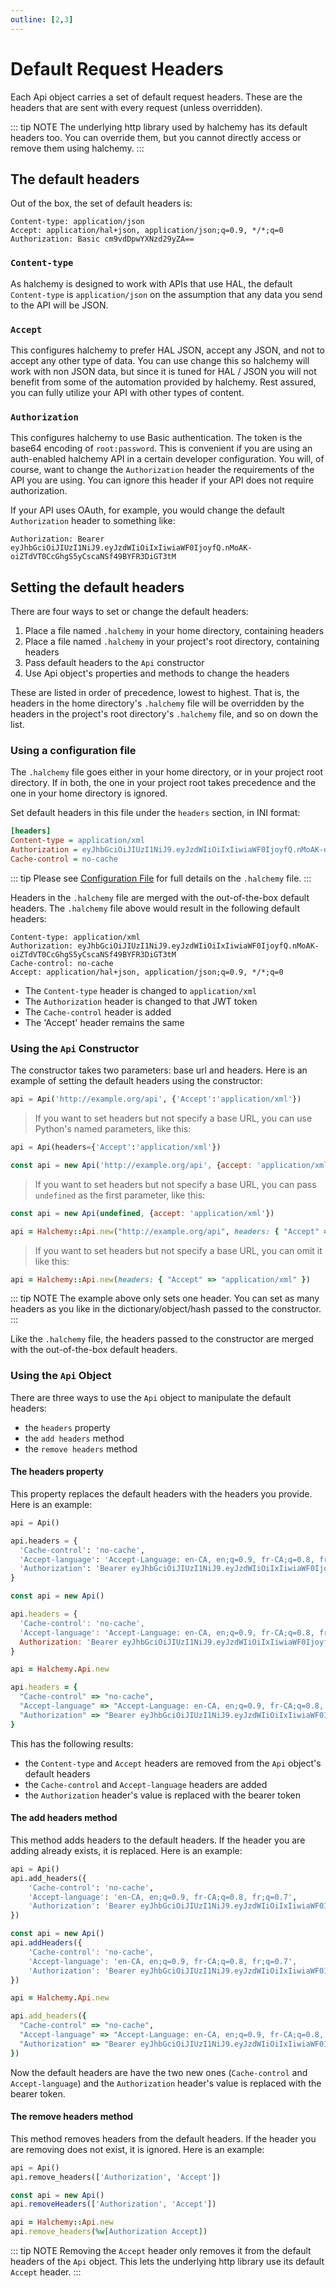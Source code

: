 ```yaml
---
outline: [2,3]
---
```

# Default Request Headers
Each Api object carries a set of default request headers.  These are the headers that are sent with every request (unless overridden).

::: tip NOTE
The underlying http library used by halchemy has its default headers too.  You can override them, but you cannot directly access or remove them using halchemy.
:::

## The default headers
Out of the box, the set of default headers is:

```http
Content-type: application/json
Accept: application/hal+json, application/json;q=0.9, */*;q=0
Authorization: Basic cm9vdDpwYXNzd29yZA==
```
### `Content-type`
As halchemy is designed to work with APIs that use HAL, the default `Content-type` is `application/json` on the assumption that any data you send to the API will be JSON.

### `Accept`
This configures halchemy to prefer HAL JSON, accept any JSON, and not to accept any other type of data.  You can use change this so halchemy will work with non JSON data, but since it is tuned for HAL / JSON you will not benefit from some of the automation provided by halchemy.  Rest assured, you can fully utilize your API with other types of content.

### `Authorization`
This configures halchemy to use Basic authentication.  The token is the base64 encoding of `root:password`.  This is convenient if you are using an auth-enabled halchemy API in a certain developer configuration.  You will, of course, want to change the `Authorization` header the requirements of the API you are using.  You can ignore this header if your API does not require authorization.

If your API uses OAuth, for example, you would change the default `Authorization` header to something like:

```http
Authorization: Bearer eyJhbGciOiJIUzI1NiJ9.eyJzdWIiOiIxIiwiaWF0IjoyfQ.nMoAK-oiZTdVT0CcGhgS5yCscaNSf49BYFR3DiGT3tM
```

## Setting the default headers
There are four ways to set or change the default headers:

1. Place a file named `.halchemy` in your home directory, containing headers
1. Place a file named `.halchemy` in your project's root directory, containing headers
1. Pass default headers to the `Api` constructor
1. Use Api object's properties and methods to change the headers

These are listed in order of precedence, lowest to highest.  That is, the headers in the home directory's `.halchemy` file will be overridden by the headers in the project's root directory's `.halchemy` file, and so on down the list.

### Using a configuration file
The `.halchemy` file goes either in your home directory, or in your project root directory.  If in both, the one in your project root takes precedence and the one in your home directory is ignored.

Set default headers in this file under the `headers` section, in INI format:

```ini
[headers]
Content-type = application/xml
Authorization = eyJhbGciOiJIUzI1NiJ9.eyJzdWIiOiIxIiwiaWF0IjoyfQ.nMoAK-oiZTdVT0CcGhgS5yCscaNSf49BYFR3DiGT3tM
Cache-control = no-cache
```
::: tip
Please see [Configuration File](/configuration/changing#configuration-file) for full details on the `.halchemy` file.
:::

Headers in the `.halchemy` file are merged with the out-of-the-box default headers.  The `.halchemy` file above would result in the following default headers:

```http
Content-type: application/xml
Authorization: eyJhbGciOiJIUzI1NiJ9.eyJzdWIiOiIxIiwiaWF0IjoyfQ.nMoAK-oiZTdVT0CcGhgS5yCscaNSf49BYFR3DiGT3tM
Cache-control: no-cache
Accept: application/hal+json, application/json;q=0.9, */*;q=0
```
* The `Content-type` header is changed to `application/xml`
* The `Authorization` header is changed to that JWT token
* The `Cache-control` header is added
* The 'Accept' header remains the same

### Using the `Api` Constructor
The constructor takes two parameters: base url and headers.  Here is an example of setting the default headers using the constructor:

<tabs>
<tab name="Python">

```python
api = Api('http://example.org/api', {'Accept':'application/xml'})
```
> If you want to set headers but not specify a base URL, you can use Python's named parameters, like this:

```python
api = Api(headers={'Accept':'application/xml'})
```

</tab>

<tab name="JavaScript">

```javascript
const api = new Api('http://example.org/api', {accept: 'application/xml'})
```
> If you want to set headers but not specify a base URL, you can pass `undefined` as the first parameter, like this:
```javascript
const api = new Api(undefined, {accept: 'application/xml'})
```
</tab>

<tab name="Ruby">

```ruby
api = Halchemy::Api.new("http://example.org/api", headers: { "Accept" => "application/xml" })
```
> If you want to set headers but not specify a base URL, you can omit it like this:

```ruby
api = Halchemy::Api.new(headers: { "Accept" => "application/xml" })
```

</tab>

<future-languages />
</tabs>

::: tip NOTE
The example above only sets one header.  You can set as many headers as you like in the dictionary/object/hash passed to the constructor.
:::

Like the `.halchemy` file, the headers passed to the constructor are merged with the out-of-the-box default headers.

### Using the `Api` Object
There are three ways to use the `Api` object to manipulate the default headers:
* the `headers` property
* the `add headers` method
* the `remove headers` method

#### The headers property
This property replaces the default headers with the headers you provide.  Here is an example:

<tabs>
<tab name="Python">

```python
api = Api()

api.headers = {
  'Cache-control': 'no-cache',
  'Accept-language': 'Accept-Language: en-CA, en;q=0.9, fr-CA;q=0.8, fr;q=0.7',
  'Authorization': 'Bearer eyJhbGciOiJIUzI1NiJ9.eyJzdWIiOiIxIiwiaWF0IjoyfQ.nMoAK-oiZTdVT0CcGhgS5yCscaNSf49BYFR3DiGT3tM'
}
```
</tab>

<tab name="JavaScript">

```javascript
const api = new Api()

api.headers = {
  'Cache-control': 'no-cache',
  'Accept-language': 'Accept-Language: en-CA, en;q=0.9, fr-CA;q=0.8, fr;q=0.7',
  Authorization: 'Bearer eyJhbGciOiJIUzI1NiJ9.eyJzdWIiOiIxIiwiaWF0IjoyfQ.nMoAK-oiZTdVT0CcGhgS5yCscaNSf49BYFR3DiGT3tM'
}
```
</tab>

<tab name="Ruby">

```ruby
api = Halchemy.Api.new

api.headers = {
  "Cache-control" => "no-cache",
  "Accept-language" => "Accept-Language: en-CA, en;q=0.9, fr-CA;q=0.8, fr;q=0.7",
  "Authorization" => "Bearer eyJhbGciOiJIUzI1NiJ9.eyJzdWIiOiIxIiwiaWF0IjoyfQ.nMoAK-oiZTdVT0CcGhgS5yCscaNSf49BYFR3DiGT3tM"
}
```
</tab>

<future-languages />
</tabs>

This has the following results:
* the `Content-type` and `Accept` headers are removed from the `Api` object's default headers
* the `Cache-control` and `Accept-language` headers are added
* the `Authorization` header's value is replaced with the bearer token

#### The add headers method
This method adds headers to the default headers.  If the header you are adding already exists, it is replaced.  Here is an example:

<tabs>
<tab name="Python">

```python
api = Api()
api.add_headers({
    'Cache-control': 'no-cache',
    'Accept-language': 'en-CA, en;q=0.9, fr-CA;q=0.8, fr;q=0.7',
    'Authorization': 'Bearer eyJhbGciOiJIUzI1NiJ9.eyJzdWIiOiIxIiwiaWF0IjoyfQ.nMoAK-oiZTdVT0CcGhgS5yCscaNSf49BYFR3DiGT3tM'
})
```
</tab>

<tab name="JavaScript">

```javascript
const api = new Api()
api.addHeaders({
    'Cache-control': 'no-cache',
    'Accept-language': 'en-CA, en;q=0.9, fr-CA;q=0.8, fr;q=0.7',
    'Authorization': 'Bearer eyJhbGciOiJIUzI1NiJ9.eyJzdWIiOiIxIiwiaWF0IjoyfQ.nMoAK-oiZTdVT0CcGhgS5yCscaNSf49BYFR3DiGT3tM'
})
```
</tab>

<tab name="Ruby">

```ruby
api = Halchemy.Api.new

api.add_headers({
  "Cache-control" => "no-cache",
  "Accept-language" => "Accept-Language: en-CA, en;q=0.9, fr-CA;q=0.8, fr;q=0.7",
  "Authorization" => "Bearer eyJhbGciOiJIUzI1NiJ9.eyJzdWIiOiIxIiwiaWF0IjoyfQ.nMoAK-oiZTdVT0CcGhgS5yCscaNSf49BYFR3DiGT3tM"
})
```
</tab>

<future-languages />
</tabs>

Now the default headers are have the two new ones (`Cache-control` and `Accept-language`) and the `Authorization` header's value is replaced with the bearer token.

#### The remove headers method
This method removes headers from the default headers.  If the header you are removing does not exist, it is ignored.  Here is an example:

<tabs>
<tab name="Python">

```python
api = Api()
api.remove_headers(['Authorization', 'Accept'])
```
</tab>

<tab name="JavaScript">

```javascript
const api = new Api()
api.removeHeaders(['Authorization', 'Accept'])
```
</tab>

<tab name="Ruby">

```ruby
api = Halchemy::Api.new
api.remove_headers(%w[Authorization Accept])
```
</tab>

<future-languages />
</tabs>

::: tip NOTE
Removing the `Accept` header only removes it from the default headers of the `Api` object.  This lets the underlying http library use its default `Accept` header.
:::
